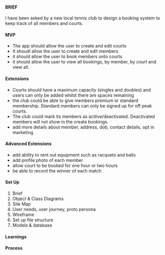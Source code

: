 #### BRIEF

I have been asked by a new local tennis club to design a booking system to keep track of all members and courts.


#### MVP

* The app should allow the user to create and edit courts
* It shoudl allow the user to create and edit members
* it should allow the user to book members onto courts
* it should allow the user to view all bookings, by member, by court and view all.

#### Extensions
 * Courts should have a maximum capacity (singles and doubles) and users can only be added whilst there are spaces remaining
 * the club could be able to give members premium or standard membership. Standard members can only be signed up for off peak courts.
 * The club could mark its members as acitive/deactivated. Deactivated members will not show in the create bookings.
 * add more details about member, address, dob, contact details, opt in marketing

#### Advanced Extensions
* add ability to rent out equipment such as racquets and balls 
* add profile photo of each member
* allow court to be booked for one hour or two hours
* be able to record the winner of each match

#### Set Up
1. Brief
2. Object & Class Diagrams
3. Site Map
4. User needs, user journey, proto persona
5. Wireframe
6. Set up file structure
7. Models & database



#### Learnings


#### Process



